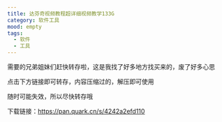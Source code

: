 ```yaml
---
title: 达芬奇视频教程超详细视频教学133G
category: 软件工具
mood: empty
tags:
  - 软件
  - 工具
---
```








需要的兄弟姐妹们赶快转存啦，这是我找了好多地方找买来的，废了好多心思




点击下方链接即可转存，内容压缩过的，解压即可使用




随时可能失效，所以尽快转存哦







下载链接：https://pan.quark.cn/s/4242a2efd110











